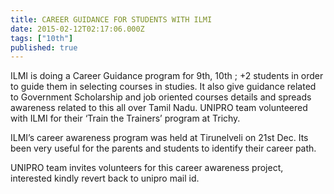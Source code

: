 ```yaml
---
title: CAREER GUIDANCE FOR STUDENTS WITH ILMI
date: 2015-02-12T02:17:06.000Z
tags: ["10th"]
published: true
---
```


ILMI is doing a Career Guidance program for 9th, 10th ; +2 students in order to guide them in selecting courses in studies. It also give guidance related to Government Scholarship and job oriented courses details and spreads awareness related to this all over Tamil Nadu. UNIPRO team volunteered with ILMI for their ‘Train the Trainers’ program at Trichy.

ILMI’s career awareness program was held at Tirunelveli on 21st Dec. Its been very useful for the parents and students to identify their career path.

UNIPRO team invites volunteers for this career awareness project, interested kindly revert back to unipro mail id.


